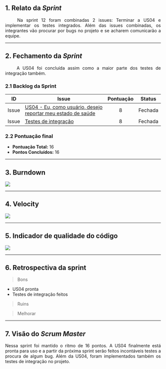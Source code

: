 ## 1. Relato da _Sprint_

<p align="justify">   Na sprint 12 foram combinadas 2 issues: Terminar a US04 e implementar os testes integrados. Além das issues combinadas, os integrantes vão procurar por bugs no projeto e se acharem comunicarão a equipe. </p>


------------

## 2. Fechamento da _Sprint_
<p align="justify">   A US04 foi concluída assim como a maior parte dos testes de integração também. </p>

### 2.1 Backlog da Sprint


| ID | Issue | Pontuação|Status |
|:--:| ------- | :----: | :----: |
| Issue | [US04 - Eu, como usuário, desejo reportar meu estado de saúde](https://github.com/fga-eps-mds/2020-1-DoctorS-Bot/issues/61)|8|Fechada|
| Issue | [Testes de integração](https://github.com/fga-eps-mds/2020-1-DoctorS-Bot/issues/74)|8|Fechada|


### 2.2 Pontuação final

* __Pontuação Total:__ 16
* __Pontos Concluídos:__ 16

------------

## 3. Burndown

![](https://i.ibb.co/6Y3xf4j/Burndowns12.png)

------------

## 4. Velocity

![](https://i.ibb.co/4RYD6jV/Velocitys12.png)

------------

## 5. Indicador de qualidade do código

![](https://i.ibb.co/F46RM2y/codeclimates12.png)

-------------

## 6. Retrospectiva da sprint

> Bons
 - US04 pronta
 - Testes de integração feitos

> Ruins

> Melhorar

 
------------

## 7. Visão do _Scrum Master_


<p align="justify"> Nessa sprint foi mantido o ritmo de 16 pontos. A US04 finalmente está pronta para uso e a partir da próxima sprint serão feitos incontáveis testes a procura de algum bug. Além da US04, foram implementados também os testes de integração no projeto.  </p>

